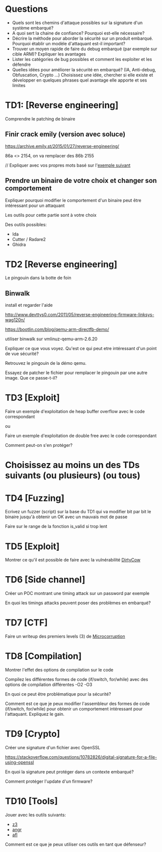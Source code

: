 
# Questions

- Quels sont les chemins d'attaque possibles sur la signature d'un système embarqué?
- A quoi sert la chaine de confiance? Pourquoi est-elle nécessaire?
- Décrire la méthode pour aborder la sécurité sur un produit embarqué. Pourquoi établir un modèle d'attaquant est-il important?
- Trouver un moyen rapide de faire du debug embarqué (par exemple sur cible ARM)? Expliquer les avantages
- Lister les catégories de bug possibles et comment les exploiter et les défendre
- Quelles idées pour améliorer la sécurité en embarqué? (IA, Anti-debug, Obfuscation, Crypto ...) Choisissez une idée, chercher si elle existe et développer en quelques phrases quel avantage elle apporte et ses limites


# TD1: \[Reverse engineering\]

Comprendre le patching de binaire

## Finir crack emily (version avec soluce)

https://archive.emily.st/2015/01/27/reverse-engineering/

86a <> 2154, on va remplacer des 86b 2155


// Expliquer avec vos propres mots basé sur l'[exemple suivant](https://github.com/DavidJacobson/EasyCTF-2015-writeup/blob/master/binary_exploitation.md#buffering---80-pts)

## Prendre un binaire de votre choix et changer son comportement

Expliquer pourquoi modifier le comportement d'un binaire peut être intéressant pour un attaquant

Les outils pour cette partie sont à votre choix

Des outils possibles:
- Ida
- Cutter / Radare2
- Ghidra

# TD2 \[Reverse engineering\]

Le pingouin dans la botte de foin

## Binwalk

install et regarder l'aide

http://www.devttys0.com/2011/05/reverse-engineering-firmware-linksys-wag120n/

https://bootlin.com/blog/qemu-arm-directfb-demo/

utiliser binwalk sur vmlinuz-qemu-arm-2.6.20

Expliquer ce que vous voyez. Qu'est ce qui peut etre intéressant d'un point de vue sécurité?

Retrouvez le pingouin de la démo qemu.

Essayez de patcher le fichier pour remplacer le pingouin par une autre image. Que ce passe-t-il?     

# TD3 \[Exploit\]

Faire un exemple d'exploitation de heap buffer overflow avec le code correspondant

ou 

Faire un exemple d'exploitation de double free avec le code correspondant

Comment peut-on s'en protéger?

# Choisissez au moins un des TDs suivants (ou plusieurs) (ou tous)

# TD4 \[Fuzzing\]

Ecrivez un fuzzer (script) sur la base du TD1 qui va modifier bit par bit le binaire jusqu'à obtenir un OK avec un mauvais mot de passe

Faire sur le range de la fonction is_valid si trop lent

# TD5 \[Exploit\]

Montrer ce qu'il est possible de faire avec la vulnérabilité [DirtyCow](https://github.com/dirtycow/dirtycow.github.io/wiki/PoCs)

# TD6 \[Side channel\]

Créer un POC montrant une timing attack sur un password par exemple

En quoi les timings attacks peuvent poser des problèmes en embarqué?

# TD7 \[CTF\]

Faire un writeup des premiers levels (3) de [Microcorruption](https://microcorruption.com/login)

# TD8 \[Compilation\]

Montrer l'effet des options de compilation sur le code

Compilez les différentes formes de code (if/switch, for/while) avec des options de compilation différentes -O2 -O3

En quoi ce peut être problématique pour la sécurité?

Comment est ce que je peux modifier l'assembleur des formes de code (if/switch, for/while) pour obtenir un comportement intéressant pour l'attaquant. Expliquez le gain.

# TD9 \[Crypto\]

Créer une signature d'un fichier avec OpenSSL

https://stackoverflow.com/questions/10782826/digital-signature-for-a-file-using-openssl

En quoi la signature peut protéger dans un contexte embarqué?

Comment protéger l'update d'un firmware?

# TD10 \[Tools\]

Jouer avec les outils suivants:
- [z3](https://yurichev.com/writings/SAT_SMT_by_example.pdf)
- [angr](https://docs.angr.io/examples)
- [afl](https://www.evilsocket.net/2015/04/30/fuzzing-with-afl-fuzz-a-practical-example-afl-vs-binutils/)

Comment est ce que je peux utiliser ces outils en tant que défenseur?

